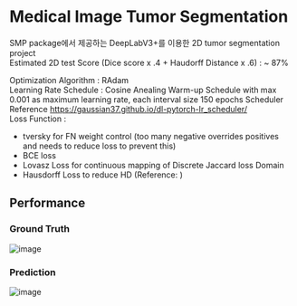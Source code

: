 # Medical Image Tumor Segmentation

SMP package에서 제공하는 DeepLabV3+를 이용한 2D tumor segmentation project  
Estimated 2D test Score (Dice score x .4 + Haudorff Distance x .6) : ~ 87%  

Optimization Algorithm : RAdam  
Learning Rate Schedule : Cosine Anealing Warm-up Schedule with max 0.001 as maximum learning rate, each interval size 150 epochs
Scheduler Reference https://gaussian37.github.io/dl-pytorch-lr_scheduler/  
Loss Function :  
* tversky for FN weight control (too many negative overrides positives and needs to reduce loss to prevent this)  
* BCE loss
* Lovasz Loss for continuous mapping of Discrete Jaccard loss Domain
* Hausdorff Loss to reduce HD (Reference: )

## Performance

### Ground Truth
![image](https://user-images.githubusercontent.com/32697109/206634874-708cf49d-53fa-4e1a-8fcb-4b2d86c4986b.png)

### Prediction
![image](https://user-images.githubusercontent.com/32697109/206634901-c3378f84-4c99-4eed-b9c3-cfc94a41783d.png)
